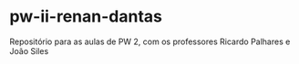 # pw-ii-renan-dantas
Repositório para as aulas de PW 2, com os professores Ricardo Palhares e João Siles
